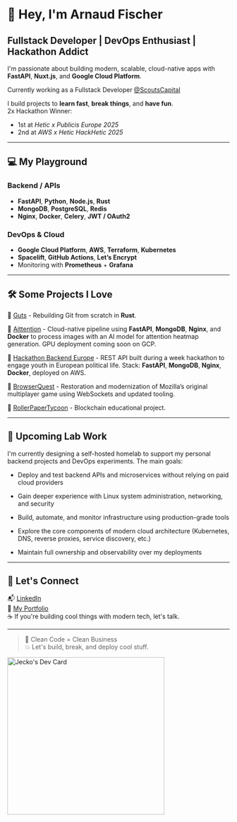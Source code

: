# 👋 Hey, I'm Arnaud Fischer 

## Fullstack Developer | DevOps Enthusiast  | Hackathon Addict

 I'm passionate about building modern, scalable, cloud-native apps with **FastAPI**, **Nuxt.js**, and **Google Cloud Platform**.

 Currently working as a Fullstack Developer [@ScoutsCapital](https://scoutscapital.com/)

 I build projects to **learn fast**, **break things**, and **have fun**.  
 2x Hackathon Winner:
- 1st at *Hetic x Publicis Europe 2025*
- 2nd at *AWS x Hetic HackHetic 2025*

---

## 💻 My Playground

###  Backend / APIs
- **FastAPI**, **Python**, **Node.js**, **Rust**
- **MongoDB**, **PostgreSQL**, **Redis**
- **Nginx**, **Docker**, **Celery**, **JWT / OAuth2**


###  DevOps & Cloud
- **Google Cloud Platform**, **AWS**, **Terraform**, **Kubernetes**
- **Spacelift**, **GitHub Actions**, **Let’s Encrypt**
- Monitoring with **Prometheus** + **Grafana**

---

## 🛠️ Some Projects I Love
🔹 [Guts](https://github.com/Jeck0v/Guts) - Rebuilding Git from scratch in **Rust**.

🔹 [Aittention](https://github.com/Kae134/Aittention) - Cloud-native pipeline using **FastAPI**, **MongoDB**, **Nginx**, and **Docker** to process images with an AI model for attention heatmap generation. GPU deployment coming soon on GCP.

🔹 [Hackathon Backend Europe](https://github.com/Jeck0v/Hackathon-Europe-2025-Backend) - REST API built during a week hackathon to engage youth in European political life. Stack: **FastAPI**, **MongoDB**, **Nginx**, **Docker**, deployed on AWS.

🔹 [BrowserQuest](https://github.com/Jeck0v/BrowserQuest) - Restoration and modernization of Mozilla’s original multiplayer game using WebSockets and updated tooling.

🔹 [RollerPaperTycoon](https://github.com/Oomaxime/RollerPaperTycon) - Blockchain educational project.

--- 

## 🧪 Upcoming Lab Work

I'm currently designing a self-hosted homelab to support my personal backend projects and DevOps experiments. 
The main goals:

- Deploy and test backend APIs and microservices without relying on paid cloud providers

- Gain deeper experience with Linux system administration, networking, and security

- Build, automate, and monitor infrastructure using production-grade tools

- Explore the core components of modern cloud architecture (Kubernetes, DNS, reverse proxies, service discovery, etc.)

- Maintain full ownership and observability over my deployments

---

## 💬 Let's Connect
📬 [LinkedIn](https://www.linkedin.com/in/arnaud-fischer-9616332a2/) <br>
🐙 [My Portfolio](https://arnaudfischer.netlify.app/) <br>
☕ If you're building cool things with modern tech, let's talk.


---

> 🧼 Clean Code = Clean Business  
> 💥 Let's build, break, and deploy cool stuff.

<a href="https://app.daily.dev/jeck0v"><img src="https://api.daily.dev/devcards/v2/KOsvs7jhWtE129hYPtNma.png?r=exr&type=default" width="356" alt="Jecko's Dev Card"/></a>
